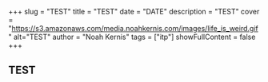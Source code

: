 +++
slug = "TEST"
title = "TEST"
date = "DATE"
description = "TEST"
cover = "https://s3.amazonaws.com/media.noahkernis.com/images/life_is_weird.gif"
alt="TEST"
author = "Noah Kernis"
tags = ["itp"]
showFullContent = false
+++

## TEST